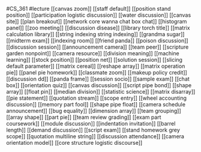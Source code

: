 #CS_361
#lecture
[[canvas zoom]]
[[staff default]]
[[position stand position]]
[[participation logistic discussion]]
[[water discussion]]
[[canvas site]]
[[plan breakout]]
[[network core wanna chat box chat]]
[[histogram panel]]
[[zoo meeting]]
[[discussion disease]]
[[library torch title]]
[[matrix calculation library]]
[[string indexing string indexing]]
[[grandma sugar]]
[[midterm exam]]
[[indexing room]]
[[friend panda]]
[[poison discussion]]
[[discussion session]]
[[announcement camera]]
[[team peer]]
[[scripture garden nonpoint]]
[[camera resource]]
[[division meaning]]
[[machine learning]]
[[stock position]]
[[position net]]
[[solution session]]
[[slicing default parameter]]
[[matrix cereal]]
[[reshape array]]
[[matrix operation pie]]
[[panel pie homework]]
[[classmate zoom]]
[[makeup policy credit]]
[[discussion dd]]
[[panda frame]]
[[session socio]]
[[sample exam]]
[[chat box]]
[[orientation quiz]]
[[canvas discussion]]
[[script pipe bond]]
[[shape array]]
[[float pin]]
[[median division]]
[[statistic science]]
[[matrix disarray]]
[[pie statement]]
[[quotation stream]]
[[scope entry]]
[[wheel accounting discussion]]
[[memory part fool]]
[[shape pipe float]]
[[camera schedule announcement]]
[[bug equality]]
[[dimension array]]
[[team grouping]]
[[array shape]]
[[part pie]]
[[team review grading]]
[[exam part coursework]]
[[module discussion]]
[[indentation invitation]]
[[barrel length]]
[[demand discussion]]
[[script exam]]
[[stand homework grey scope]]
[[quotation multiline string]]
[[discussion attendance]]
[[camera orientation model]]
[[core structure logistic discourse]]
